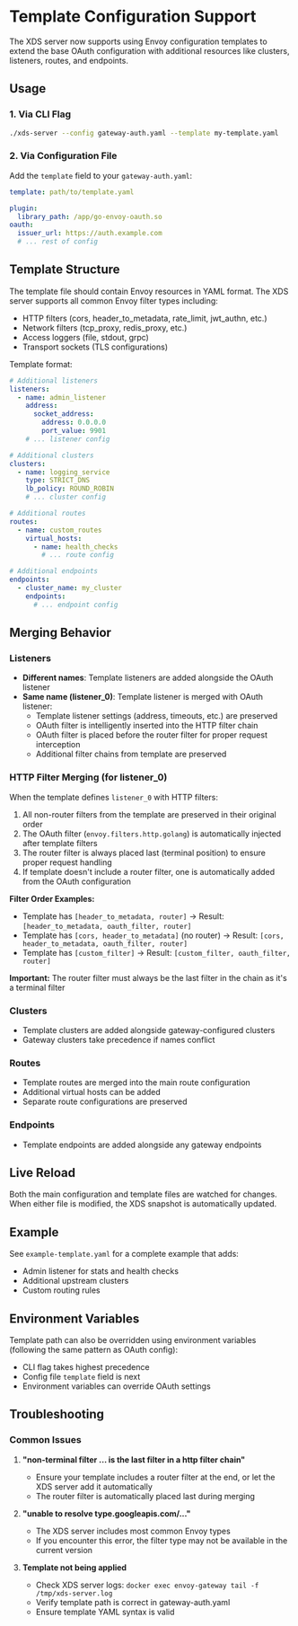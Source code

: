 # Template Configuration Support

The XDS server now supports using Envoy configuration templates to extend the base OAuth configuration with additional resources like clusters, listeners, routes, and endpoints.

## Usage

### 1. Via CLI Flag
```bash
./xds-server --config gateway-auth.yaml --template my-template.yaml
```

### 2. Via Configuration File
Add the `template` field to your `gateway-auth.yaml`:
```yaml
template: path/to/template.yaml

plugin:
  library_path: /app/go-envoy-oauth.so
oauth:
  issuer_url: https://auth.example.com
  # ... rest of config
```

## Template Structure

The template file should contain Envoy resources in YAML format. The XDS server supports all common Envoy filter types including:
- HTTP filters (cors, header_to_metadata, rate_limit, jwt_authn, etc.)
- Network filters (tcp_proxy, redis_proxy, etc.)
- Access loggers (file, stdout, grpc)
- Transport sockets (TLS configurations)

Template format:

```yaml
# Additional listeners
listeners:
  - name: admin_listener
    address:
      socket_address:
        address: 0.0.0.0
        port_value: 9901
    # ... listener config

# Additional clusters
clusters:
  - name: logging_service
    type: STRICT_DNS
    lb_policy: ROUND_ROBIN
    # ... cluster config

# Additional routes
routes:
  - name: custom_routes
    virtual_hosts:
      - name: health_checks
        # ... route config

# Additional endpoints
endpoints:
  - cluster_name: my_cluster
    endpoints:
      # ... endpoint config
```

## Merging Behavior

### Listeners
- **Different names**: Template listeners are added alongside the OAuth listener
- **Same name (listener_0)**: Template listener is merged with OAuth listener:
  - Template listener settings (address, timeouts, etc.) are preserved
  - OAuth filter is intelligently inserted into the HTTP filter chain
  - OAuth filter is placed before the router filter for proper request interception
  - Additional filter chains from template are preserved

### HTTP Filter Merging (for listener_0)
When the template defines `listener_0` with HTTP filters:
1. All non-router filters from the template are preserved in their original order
2. The OAuth filter (`envoy.filters.http.golang`) is automatically injected after template filters
3. The router filter is always placed last (terminal position) to ensure proper request handling
4. If template doesn't include a router filter, one is automatically added from the OAuth configuration

**Filter Order Examples:**
- Template has `[header_to_metadata, router]` → Result: `[header_to_metadata, oauth_filter, router]`
- Template has `[cors, header_to_metadata]` (no router) → Result: `[cors, header_to_metadata, oauth_filter, router]`
- Template has `[custom_filter]` → Result: `[custom_filter, oauth_filter, router]`

**Important:** The router filter must always be the last filter in the chain as it's a terminal filter

### Clusters
- Template clusters are added alongside gateway-configured clusters
- Gateway clusters take precedence if names conflict

### Routes
- Template routes are merged into the main route configuration
- Additional virtual hosts can be added
- Separate route configurations are preserved

### Endpoints
- Template endpoints are added alongside any gateway endpoints

## Live Reload

Both the main configuration and template files are watched for changes. When either file is modified, the XDS snapshot is automatically updated.

## Example

See `example-template.yaml` for a complete example that adds:
- Admin listener for stats and health checks
- Additional upstream clusters
- Custom routing rules

## Environment Variables

Template path can also be overridden using environment variables (following the same pattern as OAuth config):
- CLI flag takes highest precedence
- Config file `template` field is next
- Environment variables can override OAuth settings

## Troubleshooting

### Common Issues

1. **"non-terminal filter ... is the last filter in a http filter chain"**
   - Ensure your template includes a router filter at the end, or let the XDS server add it automatically
   - The router filter is automatically placed last during merging

2. **"unable to resolve type.googleapis.com/..."**
   - The XDS server includes most common Envoy types
   - If you encounter this error, the filter type may not be available in the current version

3. **Template not being applied**
   - Check XDS server logs: `docker exec envoy-gateway tail -f /tmp/xds-server.log`
   - Verify template path is correct in gateway-auth.yaml
   - Ensure template YAML syntax is valid